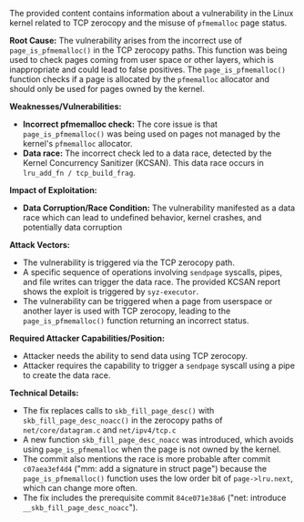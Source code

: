 The provided content contains information about a vulnerability in the Linux kernel related to TCP zerocopy and the misuse of `pfmemalloc` page status.

**Root Cause:**
The vulnerability arises from the incorrect use of `page_is_pfmemalloc()` in the TCP zerocopy paths. This function was being used to check pages coming from user space or other layers, which is inappropriate and could lead to false positives. The `page_is_pfmemalloc()` function checks if a page is allocated by the `pfmemalloc` allocator and should only be used for pages owned by the kernel.

**Weaknesses/Vulnerabilities:**
- **Incorrect pfmemalloc check:** The core issue is that `page_is_pfmemalloc()` was being used on pages not managed by the kernel's `pfmemalloc` allocator.
- **Data race:** The incorrect check led to a data race, detected by the Kernel Concurrency Sanitizer (KCSAN). This data race occurs in `lru_add_fn / tcp_build_frag`.

**Impact of Exploitation:**
- **Data Corruption/Race Condition:** The vulnerability manifested as a data race which can lead to undefined behavior, kernel crashes, and potentially data corruption

**Attack Vectors:**
- The vulnerability is triggered via the TCP zerocopy path.
- A specific sequence of operations involving `sendpage` syscalls, pipes, and file writes can trigger the data race. The provided KCSAN report shows the exploit is triggered by `syz-executor`.
- The vulnerability can be triggered when a page from userspace or another layer is used with TCP zerocopy, leading to the `page_is_pfmemalloc()` function returning an incorrect status.

**Required Attacker Capabilities/Position:**
- Attacker needs the ability to send data using TCP zerocopy.
- Attacker requires the capability to trigger a `sendpage` syscall using a pipe to create the data race.

**Technical Details:**
- The fix replaces calls to `skb_fill_page_desc()` with `skb_fill_page_desc_noacc()` in the zerocopy paths of `net/core/datagram.c` and `net/ipv4/tcp.c`
- A new function `skb_fill_page_desc_noacc` was introduced, which avoids using `page_is_pfmemalloc` when the page is not owned by the kernel.
- The commit also mentions the race is more probable after commit `c07aea3ef4d4` ("mm: add a signature in struct page") because the `page_is_pfmemalloc()` function uses the low order bit of `page->lru.next`, which can change more often.
- The fix includes the prerequisite commit `84ce071e38a6` ("net: introduce `__skb_fill_page_desc_noacc`").